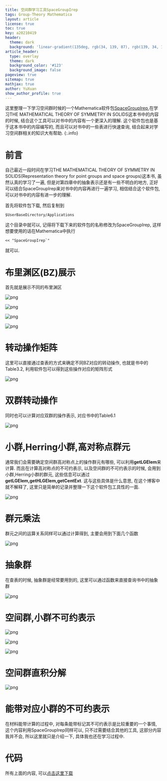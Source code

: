 ```yaml
---
title: 空间群学习工具SpaceGroupIrep
tags: Group-Theory Mathematica
layout: article
license: true
toc: true
key: a20210419
header:
  theme: dark
  background: 'linear-gradient(135deg, rgb(34, 139, 87), rgb(139, 34, 139))'
article_header:
  type: overlay
  theme: dark
  background_color: '#123'
  background_image: false
pageview: true
sitemap: true
mathjax: true
author: YuXuan
show_author_profile: true
---
```

这里整理一下学习空间群时候的一个Mathematica软件包[SpaceGroupIrep](https://github.com/goodluck1982/SpaceGroupIrep),在学习THE MATHEMATICAL THEORY OF SYMMETRY IN SOLIDS这本书中的内容的时候, 结合这个工具可以对书中的内容有一个更深入的理解. 这个软件包也是基于这本书中的内容编写的, 而且可以对书中的一些表进行快速查询, 结合起来对学习空间群相关的知识大有帮助.
{:.info}
<!--more-->
# 前言
自己最近一段时间在学习THE MATHEMATICAL THEORY OF SYMMETRY IN SOLIDS(Representation theory for point groups and space groups)这本书, 虽然认真的学习了一遍, 但是对第四章中的抽象表示还是有一些不明白的地方, 正好可以结合SpaceGroupIrep来对书中的内容再进行一遍学习, 相信结合这个软件包, 可以对书中的内容有进一步的理解.

首先将软件包下载, 然后复制到
```shell
$UserBaseDirectory/Applications
```
这个目录中就可以, 记得将下载下来的软件包的名称修改为SpaceGroupIrep, 这样想要使用的话在Mathematica中执行
```shell
<< "SpaceGroupIrep`"
```
就可以.
# 布里渊区(BZ)展示
首先就是展示不同的布里渊区

![png](/assets/images/20210419/B4.png)

![png](/assets/images/20210419/B3.png)

![png](/assets/images/20210419/B2.png)

![png](/assets/images/20210419/B1.png)

# 转动操作矩阵
这里可以直接通过查表的方式来确定不同BZ对应的转动操作, 也就是书中的Table3.2, 利用软件包可以得到这些操作对应的矩阵形式

![png](/assets/images/20210419/B5.png)

# 双群转动操作
同时也可以计算对应双群的操作表示, 对应书中的Table6.1

![png](/assets/images/20210419/B6.png)

# 小群,Herring小群,高对称点群元
通常我们会需要确定空间群高对称点上的操作群元有哪些, 可以利用**getLGElem**来计算. 而且在计算高对称点的不可约表示, 以及空间群的不可约表示的时候, 会用到小群,Herring小群的群元, 这些信息可以通过**getLGElem,getHLGElem,getCentExt**. 这与这些具体是什么意思, 在这个博客中就不解释了, 这里只是简单的记录并整理一下这个软件包工具性的一面.

![png](/assets/images/20210419/B7.png)

# 群元乘法
群元之间的运算关系同样可以通过计算得到, 主要会用到下面几个函数

![png](/assets/images/20210419/B8.png)

# 抽象群
在查表的时候, 抽象群是经常要用到的, 这里可以通过函数来直接查询书中的抽象群

![png](/assets/images/20210419/B9.png)

# 空间群,小群不可约表示

![png](/assets/images/20210419/B10.png)

![png](/assets/images/20210419/B11.png)

![png](/assets/images/20210419/B12.png)

# 空间群直积分解

![png](/assets/images/20210419/B13.png)

# 能带对应小群的不可约表示

在材料能带计算的过程中, 对每条能带标记其不可约表示是比较重要的一个事情, 这个内容利用SpaceGroupIrep同样可以, 只不过需要结合其他的工具, 这部分内容我并不会, 所以这里就只是介绍一下, 具体我也还在学习过程中.

# 代码
所有上面的内容, 可以[点击这里下载](/assets/data/SpaceGroup.zip)





